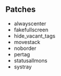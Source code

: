 Patches
-------

* alwayscenter
* fakefullscreen
* hide_vacant_tags
* movestack
* noborder
* pertag
* statusallmons
* systray
